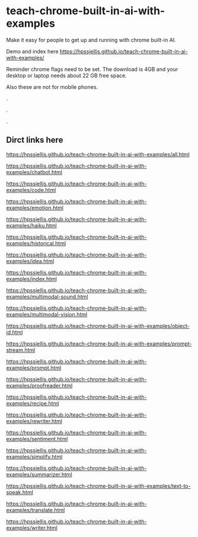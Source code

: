 # teach-chrome-built-in-ai-with-examples
Make it easy for people to get up and running with chrome built-in AI.


Demo and index here https://hpssjellis.github.io/teach-chrome-built-in-ai-with-examples/


Reminder chrome flags need to be set. The download is 4GB and your desktop or laptop needs about 22 GB free space. 

Also these are not for mobile phones.



.


.



.


## Dirct links here


https://hpssjellis.github.io/teach-chrome-built-in-ai-with-examples/all.html

https://hpssjellis.github.io/teach-chrome-built-in-ai-with-examples/chatbot.html

https://hpssjellis.github.io/teach-chrome-built-in-ai-with-examples/code.html

https://hpssjellis.github.io/teach-chrome-built-in-ai-with-examples/emotion.html

https://hpssjellis.github.io/teach-chrome-built-in-ai-with-examples/haiku.html

https://hpssjellis.github.io/teach-chrome-built-in-ai-with-examples/historical.html

https://hpssjellis.github.io/teach-chrome-built-in-ai-with-examples/idea.html

https://hpssjellis.github.io/teach-chrome-built-in-ai-with-examples/index.html

https://hpssjellis.github.io/teach-chrome-built-in-ai-with-examples/multimodal-sound.html

https://hpssjellis.github.io/teach-chrome-built-in-ai-with-examples/multimodal-vision.html

https://hpssjellis.github.io/teach-chrome-built-in-ai-with-examples/object-id.html

https://hpssjellis.github.io/teach-chrome-built-in-ai-with-examples/prompt-stream.html

https://hpssjellis.github.io/teach-chrome-built-in-ai-with-examples/prompt.html

https://hpssjellis.github.io/teach-chrome-built-in-ai-with-examples/proofreader.html

https://hpssjellis.github.io/teach-chrome-built-in-ai-with-examples/recipe.html

https://hpssjellis.github.io/teach-chrome-built-in-ai-with-examples/rewriter.html

https://hpssjellis.github.io/teach-chrome-built-in-ai-with-examples/sentiment.html

https://hpssjellis.github.io/teach-chrome-built-in-ai-with-examples/simplify.html

https://hpssjellis.github.io/teach-chrome-built-in-ai-with-examples/summarizer.html

https://hpssjellis.github.io/teach-chrome-built-in-ai-with-examples/text-to-speak.html

https://hpssjellis.github.io/teach-chrome-built-in-ai-with-examples/translate.html

https://hpssjellis.github.io/teach-chrome-built-in-ai-with-examples/writer.html
